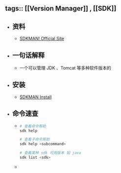 tags:: [[Version Manager]] , [[SDK]]
---

- ## 资料
	- [SDKMAN! Official Site](https://sdkman.io/)
- ## 一句话解释
	- 一个可以管理 JDK 、Tomcat 等多种软件版本的
- ## 安装
	- [SDKMAN Install](https://sdkman.io/install)
- ## 命令速查
	- ``` sh
	  # 查看命令帮助
	  sdk help
	  
	  # 查看子命令帮助
	  sdk help <subcommand>
	  
	  # 查看某种 sdk 可用版本 如 java
	  sdk list <sdk>
	  ```
	-